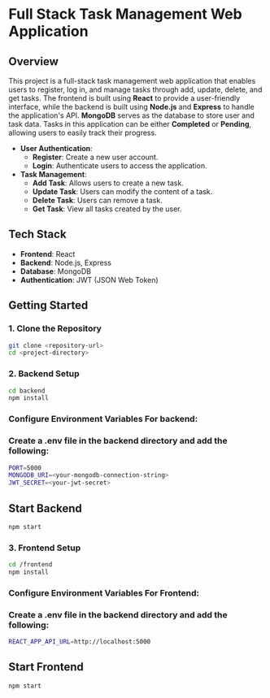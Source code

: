 # Full Stack Task Management Web Application

## Overview

This project is a full-stack task management web application that enables users to register, log in, and manage tasks through add, update, delete, and get tasks. The frontend is built using **React** to provide a user-friendly interface, while the backend is built using **Node.js** and **Express** to handle the application's API. **MongoDB** serves as the database to store user and task data.
Tasks in this application can be either **Completed** or **Pending**, allowing users to easily track their progress.

- **User Authentication**:
  - **Register**: Create a new user account.
  - **Login**: Authenticate users to access the application.
- **Task Management**:
  - **Add Task**: Allows users to create a new task.
  - **Update Task**: Users can modify the content of a task.
  - **Delete Task**: Users can remove a task.
  - **Get Task**: View all tasks created by the user.

## Tech Stack

- **Frontend**: React
- **Backend**: Node.js, Express
- **Database**: MongoDB
- **Authentication**: JWT (JSON Web Token)

## Getting Started

### 1. Clone the Repository

```bash
git clone <repository-url>
cd <project-directory>
```

### 2. Backend Setup

```bash
cd backend
npm install
```

### Configure Environment Variables For backend:

### Create a .env file in the backend directory and add the following:

```bash
PORT=5000
MONGODB_URI=<your-mongodb-connection-string>
JWT_SECRET=<your-jwt-secret>
```

## Start Backend

```bash
npm start
```

### 3. Frontend Setup

```bash
cd /frontend
npm install
```

### Configure Environment Variables For Frontend:

### Create a .env file in the backend directory and add the following:

```bash
REACT_APP_API_URL=http://localhost:5000
```

## Start Frontend

```bash
npm start
```
